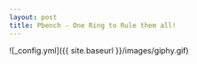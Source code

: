 ```yaml
---
layout: post
title: Pbench - One Ring to Rule them all!
---
```


![_config.yml]({{ site.baseurl }}/images/giphy.gif)
